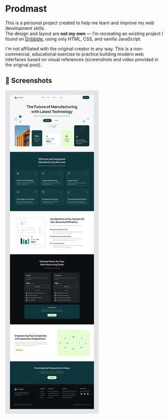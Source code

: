 # Prodmast

This is a personal project created to help me learn and improve my web development skills.  
The design and layout are **not my own** — I’m recreating an existing project I found on [Dribbble](https://dribbble.com/shots/24788574-Prodmast-Manufacturing-Landing-Page), using only HTML, CSS, and vanilla JavaScript.

I'm not affiliated with the original creator in any way. This is a non-commercial, educational exercise to practice building modern web interfaces based on visual references (screenshots and video provided in the original post).

## 📸 Screenshots

![App Screenshot](assets/img/original-88af8a5c75fc7670988f234b2f4c7f2a.webp)
